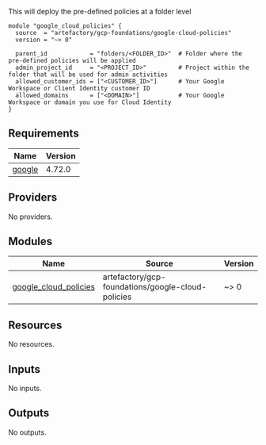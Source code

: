 This will deploy the pre-defined policies at a folder level

```hcl
module "google_cloud_policies" {
  source  = "artefactory/gcp-foundations/google-cloud-policies"
  version = "~> 0"

  parent_id            = "folders/<FOLDER_ID>"  # Folder where the pre-defined policies will be applied
  admin_project_id     = "<PROJECT_ID>"         # Project within the folder that will be used for admin activities
  allowed_customer_ids = ["<CUSTOMER_ID>"]      # Your Google Workspace or Client Identity customer ID
  allowed_domains      = ["<DOMAIN>"]           # Your Google Workspace or domain you use for Cloud Identity
}
```

<!-- BEGINNING OF PRE-COMMIT-TERRAFORM DOCS HOOK -->
## Requirements

| Name | Version |
|------|---------|
| <a name="requirement_google"></a> [google](#requirement\_google) | 4.72.0 |

## Providers

No providers.

## Modules

| Name | Source | Version |
|------|--------|---------|
| <a name="module_google_cloud_policies"></a> [google\_cloud\_policies](#module\_google\_cloud\_policies) | artefactory/gcp-foundations/google-cloud-policies | ~> 0 |

## Resources

No resources.

## Inputs

No inputs.

## Outputs

No outputs.
<!-- END OF PRE-COMMIT-TERRAFORM DOCS HOOK -->
